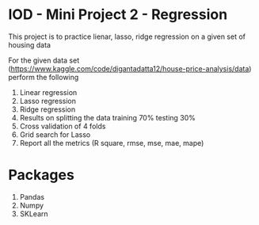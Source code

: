 # IOD - Mini Project 2 - Regression

This project is to practice lienar, lasso, ridge regression on a given set of housing data

For the given data set (https://www.kaggle.com/code/digantadatta12/house-price-analysis/data) perform the following
1. Linear regression
2. Lasso regression
3. Ridge regression
4. Results on splitting the data training 70% testing 30%
5. Cross validation of 4 folds
6. Grid search for Lasso
7. Report all the metrics (R square, rmse, mse, mae, mape)


# Packages
1. Pandas
2. Numpy
3. SKLearn
